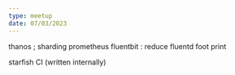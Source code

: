 ```yaml
---
type: meetup
date: 07/03/2023
---
```



thanos ; sharding prometheus
fluentbit : reduce fluentd foot print

starfish CI (written internally)




















